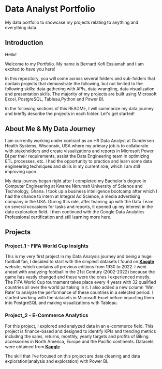 # Data Analyst Portfolio
My data portfolio to showcase my projects relating to anything and everything data.

## Introduction
Hello!

Welcome to my Portfolio. My name is Bernard Kofi Essiamah and I am excited to have you here!

In this repository, you will come across several folders and sub-folders that contain projects that demonstrate the following, but not limited to the following skills: data gathering with APIs, data wrangling, data visualization and presentation skills. The majority of my projects are built using Microsoft Excel, PostgreSQL, Tableau,Python and Power BI.

In the following sections of this README, I will summarize my data journey and briefly describe the projects in each folder. Let's get started!

## About Me & My Data Journey
I am currently working under contract as an HR Data Analyst at Gundersen Health Systems, Wisconsin, USA where my primary job is to collaborate with stakeholders and create visualizations and reports in Microsoft Power BI per their requirements, assist the Data Engineering team in optimizing ETL processes, etc. I had the opportunity to practice and learn some data engineering techniques and skills in my current role, which I am still improving upon.

My data journey began right after I completed my Bachelor's degree in Computer Engineering at Kwame Nkrumah University of Science and Technology, Ghana. I took up a business intelligence bootcamp after which I had the chance to intern at Integral Ad Science, a media advertising company in the USA. During this role, after teaming up with the Data Team on several occasions for tasks and reports, it opened up my interest in the data exploration field. I then continued with the Google Data Analytics Professional certification and still learning more here.

## Projects
### Project_1 - FIFA World Cup Insights
This is my very first project in my Data Analysis journey and being a huge football fan, I decided to start with the simplest datasets I found on **[Kaggle](https://www.kaggle.com/datasets/iamsouravbanerjee/fifa-football-world-cup-dataset)** website, which contains all previous editions from 1930 to 2022. I went ahead with analyzing football in the 21st Century (2002-2022) because the game has vastly changed and these were the ones I experienced mostly. The FIFA World Cup tournament takes place every 4 years with 32 qualified countries all over the world partaking in it. I also added a new column 'Win Rate' to analyze the performance of these countries in a selected period. I started working with the datasets in Microsoft Excel before importing them into PostgreSQL and making visualizations with Tableau. 

### Project_2 - E-Commerce Analytics
For this project, I explored and analyzed data in an e-commerce field. This project is finance-based and designed to identify KPIs and trending metrics including the sales, returns, monthly, yearly targets and profits of Biking accessories in North America, Europe and the Pacific continents. Datasets were obtained from **[Kaggle](https://www.kaggle.com/datasets/algorismus/adventure-works-in-excel-tables/data)**

The skill that I've focused on this project are data cleaning and data exploration(analysis and exploration) with Power BI.
